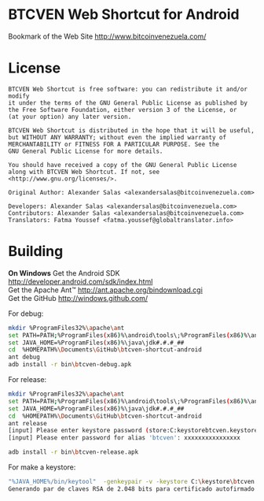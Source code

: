 BTCVEN Web Shortcut for Android
==========================================

Bookmark of the Web Site http://www.bitcoinvenezuela.com/


License
=======

	BTCVEN Web Shortcut is free software: you can redistribute it and/or modify
	it under the terms of the GNU General Public License as published by
	the Free Software Foundation, either version 3 of the License, or
	(at your option) any later version.

	BTCVEN Web Shortcut is distributed in the hope that it will be useful,
	but WITHOUT ANY WARRANTY; without even the implied warranty of
	MERCHANTABILITY or FITNESS FOR A PARTICULAR PURPOSE. See the
	GNU General Public License for more details.

	You should have received a copy of the GNU General Public License
	along with BTCVEN Web Shortcut. If not, see <http://www.gnu.org/licenses/>.

	Original Author: Alexander Salas <alexandersalas@bitcoinvenezuela.com>

	Developers: Alexander Salas <alexandersalas@bitcoinvenezuela.com>
	Contributors: Alexander Salas <alexandersalas@bitcoinvenezuela.com>
	Translators: Fatma Youssef <fatma.youssef@globaltranslator.info>


Building
========

**On Windows**
Get the Android SDK http://developer.android.com/sdk/index.html <br/>
Get the Apache Ant™ http://ant.apache.org/bindownload.cgi <br/>
Get the GitHub http://windows.github.com/

For debug:

```bash
mkdir %ProgramFiles32%\apache\ant
set PATH=PATH;%ProgramFiles(x86)%\android\tools\;%ProgramFiles(x86)%\android\plataform-tools\;%ProgramFiles32%\apache\ant
set JAVA_HOME=%ProgramFiles(x86)%\java\jdk#.#.#_##
cd  %HOMEPATH%\Documents\GitHub\btcven-shortcut-android
ant debug
adb install -r bin\btcven-debug.apk
```
For release:

```bash
mkdir %ProgramFiles32%\apache\ant
set PATH=PATH;%ProgramFiles(x86)%\android\tools\;%ProgramFiles(x86)%\android\plataform-tools\;%ProgramFiles32%\apache\ant
set JAVA_HOME=%ProgramFiles(x86)%\java\jdk#.#.#_##
cd  %HOMEPATH%\Documents\GitHub\btcven-shortcut-android
ant release
[input] Please enter keystore password (store:C:keystorebtcven.keystore): xxxxxxxxxxxxxxxx
[input] Please enter password for alias 'btcven': xxxxxxxxxxxxxxxx

adb install -r bin\btcven-release.apk
```
For make a keystore:

```bash
"%JAVA_HOME%/bin/keytool"  -genkeypair -v -keystore C:\keystore\btcven.keystore -alias btcven -keyalg RSA -keysize 2048 -validity 10000 -keypass xxxxxxxxxxxxxxxx -storepass xxxxxxxxxxxxxxxx
Generando par de claves RSA de 2.048 bits para certificado autofirmado (SHA256withRSA) con una validez de 10.000 días para: CN=Alexander Salas, OU=btcven, O=Bitcoin Venezuela, L=Valencia, ST=Carabobo, C=VE

```